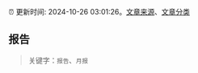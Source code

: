 :alarm_clock: 更新时间: 2024-10-26 03:01:26。[文章来源](/README.md)、[文章分类](/TAGS.md)

## 报告


> 关键字：`报告`、`月报`



